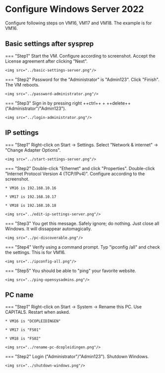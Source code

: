 # Configure Windows Server 2022

Configure following steps on VM16, VM17 and VM18. The example is for VM16.

## Basic settings after sysprep

=== "Step1"
    Start the VM. Configure according to screenshot. Accept the License agreement after clicking "Next".
  
    <img src="../basic-settings-server.png"/>

=== "Step2"
    Password for the "Administrator" is "Admin123". Click "Finish". The VM reboots.
  
    <img src="../password-administrator.png"/>

=== "Step3"
    Sign in by pressing right ++ctrl++ + ++delete++ ("Administrator"/"Admin123").

    <img src="../login-administrator.png"/>


## IP settings

=== "Step1"
    Right-click on Start -> Settings. Select "Network & internet" -> "Change Adapter Options".
    
    <img src="../start-settings-server.png"/>

=== "Step2"
    Double-click "Ethernet" and click "Properties". Double-click "Internet Protocol Version 4 (TCP/IPv4)". Configure according to the screenshot.

    * VM16 is 192.168.10.16

    * VM17 is 192.168.10.17

    * VM18 is 192.168.10.18
    
    <img src="../edit-ip-settings-server.png"/>

=== "Step3"
    You get this message. Safely ignore; do nothing. Just close all Windows. It will dissappear automagically.
    
    <img src="../pc-discoverable.png"/>

=== "Step4"
    Verify using a command prompt. Typ "ipconfig /all" and check the settings. This is for VM16.
    
    <img src="../ipconfig-all.png"/>

=== "Step5"
    You should be able to "ping" your favorite website.
    
    <img src="../ping-opensysadmins.png"/>

## PC name

=== "Step1"
    Right-click on Start -> System -> Rename this PC. Use CAPITALS. Restart when asked.

    * VM16 is "DCOPLEIDINGEN"

    * VM17 is "FS01"

    * VM18 is "FS02"
    
    <img src="../rename-pc-dcopleidingen.png"/>

=== "Step2"
    Login ("Administrator"/"Admin123"). Shutdown Windows.
    
    <img src="../shutdown-windows.png"/>
